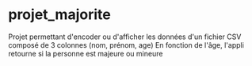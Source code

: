 # projet_majorite
Projet permettant d'encoder ou d'afficher les données d'un fichier CSV composé de 3 colonnes (nom, prénom, age)
En fonction de l'âge, l'appli retourne si la personne est majeure ou mineure
